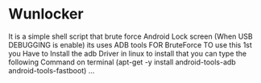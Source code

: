 # Wunlocker
It is a simple shell script that brute force Android Lock screen (When USB DEBUGGING is enable) its uses ADB tools FOR BruteForce TO use this 1st you Have to Install the adb Driver in linux to install that you can type the following Command on terminal (apt-get -y install android-tools-adb android-tools-fastboot) ...
